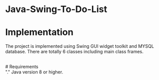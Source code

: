 # Java-Swing-To-Do-List<br />
# Implementation<br />
The project is implemented using Swing GUI widget toolkit and MYSQL database. There are totally 6 classes including main class frames.

<br />
# Requirements
<br />
"." Java version 8 or higher.
